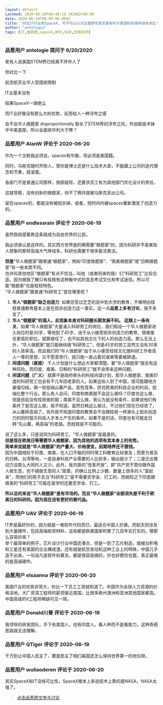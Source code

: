```yaml
---
layout: default
Lastmod: 2020-06-20T00:49:19.342602+00:00
date: 2020-06-20T00:00:00.000Z
title: "对比IT行业和SpaceX, 可不可以认为全面排华其实更有利于美国科技保持领先地位？"
author: "antologie"
tags: [IT,做题家,spaceX,排华,科技,瓦房店学]
---
```



### 品葱用户 **antologie** 提问于 6/20/2020
    
老有人说美国STEM界已经离不开华人了  
  
但对比一下  
  
航空航天业华人受国安限制  
  
IT业基本没有  
  
结果SpaceX一骑绝尘  
  
而IT业好像没有那么大的优势，反而给人一种浮夸之感  
  
会不会华人做题家 disproportionally 助长了STEM界的浮夸之风，外加偷技术抹平中美差距，所以全面排华利大于弊？
    
                

### 品葱用户 **AlanW** 评论于 2020-06-20
        
作为一个叉粉我必须说，spacex有华裔，但必须是美国籍。  
  
同时，马斯克随时开除人，管你是博士还是什么技术大拿，不能跟上公司的迭代理念和节奏，就滚蛋。  
  
各部门不是普通公司那样，按部就班，还要求员工有为其他部门优化设计的责任。  
  
这就导致，没有创新的做题家，待不了俩月就被马斯克丢出公司。  
  
留在spacex的，都是没有被扼杀掉，或者，短时间内被spacex重新激发了创造力的。
        
                

### 品葱用户 **endlessrain** 评论于 2020-06-19
        
虽然我指望着靠这条路成为自由世界的公民。  
  
我必须承认是这样的。其实西方世界是的确需要“做题家”的，因为科研并不是某些人想象的那样高端大气挣钱多，科研也需要干很多脏活累活。  
  
**但是**“华人做题家”跟普通“做题家”，例如“印度做题家”、“南美做题家”或“日韩做题家”有一些本质不同。  
也许叫其他地区“做题家”有点不恰当，叫他（或者将来的我）们“科研劳工”比较合适，因为据我了解只有桂枝有这种衡中式的变态考试文化和考试迷信。所以可能“做题家”也是桂枝特色。  
“华人做题家”跟普通“科研劳工”差在哪里呢？  

1.  **华人“做题家”缺乏创造力**  如果您受过芝芝的高中到大学的教育，不难明白桂枝普通教育基本上是在扼杀创造力这一事实。这一点**品葱上多有讨论**，我不多言了。
2.  **华人“做题家”的涌入，此现象本身对科研圈长期发展不利。** **这跟上一条有关**。如果“华人做题家”大量涌入科研劳工的岗位，我们假设一个华人做题家进入岗位时是30岁，等他到了45岁，由于从小接受扼杀创造力的教育，很难接任更高阶职位，就算接任了，也不如其他文化下的人的创造力高。那么无法上升，“华人做题家”就只能继续做“科研劳工”，但是45岁的劳工显然又没有30多的人效率高。而且我们的“华人做题家”由于从小接受桂枝文化圈科研工作者高人一等的思想，又不愿意改行，就只能一直占着坑或者等着被辞退。
3.  **间谍问题（直接）** 千人计划是什么想必大家都清楚。要“华人做题家”就会有这种风险，而印度、南美、日韩的“科研劳工”就不会带来这种问题。
4.  **间谍问题（广义）** 就算不是政府牵头的科技间谍计划，那华人做题家、南美印度的科研劳工也会有干几年回老家的人。如果这些人到了中国，很可能跟地方豪强勾结，搞一些低端山寨产品，恶性竞争，挤兑欧美的科技企业的利润，低端化整个行业。那么有人会问，印度和南美就不会这么做吗？印度也这么做，但是目前没有桂枝做的狠；南美不这么做，我认为是没有条件，如果说他们有条件了是否这么做，我不知道。虽然日韩这么做过，不过他们现在已经改了，从山寨转高端了。另外我不知道印度的教育会不会跟桂枝一样源头上扼杀创造力的同时毁灭科技人才本土产生的条件。如果不是的话，印度也有可能走日韩“先山寨，再高端”的老路。而桂枝是不可能的。

  
  
说了这么多，只是说同为科研劳工，“华人做题家”是最差的。  
**但是现在欧美日等需要华人做题家，因为其他的选项有其本身上的劣势。**  
**简单来说就是“华人做题家”的产量大、价格便宜，前期培养还不要钱。**  
因为中国相较于印度、南美，在人口不输的同时理工科教育比较普及；而更为普及的日韩、台湾等地，一是自身科技产业需要的人比较多，输出就少了；二是迁出推动力没那么大同时人又少。此外，我共匪的“改革开放”，即“共产党不管你跟外国人做生意，也不搞做生意的人”政策，的确让比例上少数、数量上很多的人“富起来”，而他们的孩子去当“科研劳工”是不需要奖学金、打工的，而相较之下印度跟南美的“科研劳工”可能在留学时还要奖学金、打工。  
  
**所以总的来说“华人做题家”是有市场的。而且“华人做题家”全部消失是不利于欧美日的科研的。因为现在没有更好的替代品。**
        
                

### 品葱用户 **UAV** 评论于 2020-06-19
        
IT界是最好抄的，因为就是一堆软件代码而已，最适合中国人抄袭。而航天则涉及到大量硬件，包括高端航空材料，这些都是欧美国家积累了几百年实打实的，哪那么容易抄来？  
举个最简单的例子，芯片设计行业中国还凑合，但是一到了芯片制造，就被台积电和三星还有美国的企业爆成渣。还有就是航空发动机这种工业上的明珠，中国几乎造不出来。一句话凡是软件和算法，都是很容易搞的，抄也好模仿也罢。真正最难的是高端硬件。
        
                

### 品葱用户 **elsaanna** 评论于 2020-06-20
        
美国IT业的优势非常大，你比一下员工工资就知道了。中国作为全球人力资源的价格洼地，大厂资深工程师的薪资接近美国，比很多欧州澳洲和亚洲其他国家都高。中国高级的it工程师稀缺可见一斑。
        
                

### 品葱用户 **Donald川普** 评论于 2020-06-19
        
我领导的研发团队，手下有美国人，也有印度人。看人种而不是看能力，这种奇葩思路我无法理解。
        
                

### 品葱用户 **QTiger** 评论于 2020-06-19
        
千万别让中国人民主了，要是民主了咱们美国还怎么保持世界第一的地位呀。
        
                

### 品葱用户 **wuliaoderen** 评论于 2020-06-20
        
其实SpaceX和IT没啥可比性，SpaceX根本上来说技术上靠的是NASA，NASA太强了。
        
                





> [点击品葱原文参与讨论](https://pincong.rocks/question/27450)


